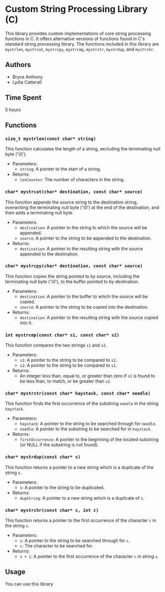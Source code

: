 # Custom String Processing Library (C)

This library provides custom implementations of core string processing functions in C. It offers alternative versions of functions found in C's standard string processing library. The functions included in this library are `mystrlen`, `mystrcat`, `mystrcpy`, `mystrcmp`, `mystrstr`, `mystrdup`, and `mystrchr`.

## Authors
- Bryce Anthony
- Lydia Catterall

## Time Spent
5 hours

## Functions

### `size_t mystrlen(const char* string)`
This function calculates the length of a string, excluding the terminating null byte ('\0').

- Parameters:
  - `string`: A pointer to the start of a string.
- Returns:
  - `lenCounter`: The number of characters in the string.

### `char* mystrcat(char* destination, const char* source)`
This function appends the source string to the destination string, overwriting the terminating null byte ('\0') at the end of the destination, and then adds a terminating null byte.

- Parameters:
  - `destination`: A pointer to the string to which the source will be appended.
  - `source`: A pointer to the string to be appended to the destination.
- Returns:
  - `destination`: A pointer to the resulting string with the source appended to the destination.

### `char* mystrcpy(char* destination, const char* source)`
This function copies the string pointed to by source, including the terminating null byte ('\0'), to the buffer pointed to by destination.

- Parameters:
  - `destination`: A pointer to the buffer to which the source will be copied.
  - `source`: A pointer to the string to be copied into the destination.
- Returns:
  - `destination`: A pointer to the resulting string with the source copied into it.

### `int mystrcmp(const char* s1, const char* s2)`
This function compares the two strings `s1` and `s2`.

- Parameters:
  - `s1`: A pointer to the string to be compared to `s2`.
  - `s2`: A pointer to the string to be compared to `s1`.
- Returns:
  - An integer less than, equal to, or greater than zero if `s1` is found to be less than, to match, or be greater than `s2`.

### `char* mystrstr(const char* haystack, const char* needle)`
This function finds the first occurrence of the substring `needle` in the string `haystack`.

- Parameters:
  - `haystack`: A pointer to the string to be searched through for `needle`.
  - `needle`: A pointer to the substring to be searched for in `haystack`.
- Returns:
  - `firstOccurrence`: A pointer to the beginning of the located substring (or NULL if the substring is not found).

### `char* mystrdup(const char* s)`
This function returns a pointer to a new string which is a duplicate of the string `s`.

- Parameters:
  - `s`: A pointer to the string to be duplicated.
- Returns:
  - `dupString`: A pointer to a new string which is a duplicate of `s`.

### `char* mystrchr(const char* s, int c)`
This function returns a pointer to the first occurrence of the character `c` in the string `s`.

- Parameters:
  - `s`: A pointer to the string to be searched through for `c`.
  - `c`: The character to be searched for.
- Returns:
  - `s + i`: A pointer to the first occurrence of the character `c` in string `s`.

## Usage
You can use this library
